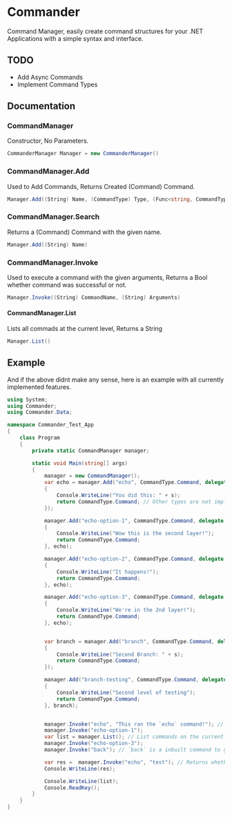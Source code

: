 # Commander
Command Manager, easily create command structures for your .NET Applications with a simple syntax and interface.

## TODO
- Add Async Commands
- Implement Command Types

## Documentation

### CommandManager
Constructor, No Parameters.

```C# 
CommanderManager Manager = new CommanderManager()
```

### CommandManager.Add
Used to Add Commands, Returns Created (Command) Command.

```C#
Manager.Add((String) Name, (CommandType) Type, (Func<string, CommandType>) Callback, (Command) Parent)
````

### CommandManager.Search
Returns a (Command) Command with the given name.

```C#
Manager.Add((String) Name)
```

### CommandManager.Invoke
Used to execute a command with the given arguments, Returns a Bool whether command was successful or not.

```C#
Manager.Invoke((String) CommandName, (String) Arguments)
```

#### CommandManager.List
Lists all commads at the current level, Returns a String

```C#
Manager.List()
```

## Example
And if the above didnt make any sense, here is an example with all currently implemented features.

```C#
using System;
using Commander;
using Commander.Data;

namespace Commander_Test_App
{
    class Program
    {
        private static CommandManager manager;

        static void Main(string[] args)
        {
            manager = new CommandManager();
            var echo = manager.Add("echo", CommandType.Command, delegate(string s)
            {
                Console.WriteLine("You did this: " + s);
                return CommandType.Command; // Other types are not implemented, so this is the only type
            });

            manager.Add("echo-option-1", CommandType.Command, delegate(string s) 
            {
                Console.WriteLine("Wow this is the second layer!");
                return CommandType.Command;
            }, echo);

            manager.Add("echo-option-2", CommandType.Command, delegate(string s)
            {
                Console.WriteLine("It happens!");
                return CommandType.Command;
            }, echo);

            manager.Add("echo-option-3", CommandType.Command, delegate(string s)
            {
                Console.WriteLine("We're in the 2nd layer!");
                return CommandType.Command;
            }, echo);


            var branch = manager.Add("branch", CommandType.Command, delegate(string s)
            {
                Console.WriteLine("Second Branch: " + s);
                return CommandType.Command;
            });

            manager.Add("branch-testing", CommandType.Command, delegate(string s)
            {
                Console.WriteLine("Second level of testing");
                return CommandType.Command;
            }, branch);


            manager.Invoke("echo", "This ran the `echo` command!"); // Invoke is used to activate a command 
            manager.Invoke("echo-option-1");
            var list = manager.List(); // List commands on the current active layer
            manager.Invoke("echo-option-3");
            manager.Invoke("back"); // `back` is a inbuilt command to go to the previous layer

            var res =  manager.Invoke("echo", "test"); // Returns whether the command was sucessfuly executed
            Console.WriteLine(res);

            Console.WriteLine(list);
            Console.ReadKey();
        }
    }
}

```
